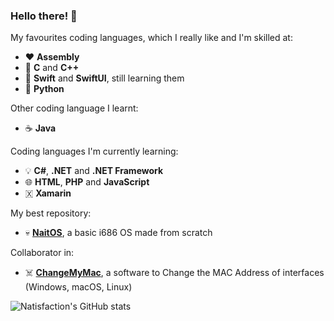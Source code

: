 ### Hello there! 👋

My favourites coding languages, which I really like and I'm skilled at:
-  ❤️ **Assembly**
-  💛 **C** and **C++**
-  💚 **Swift** and **SwiftUI**, still learning them
-  💙 **Python**

Other coding language I learnt:
-  ☕ **Java**

Coding languages I'm currently learning:
-  💡 **C#**, **.NET** and **.NET Framework**
-  🌐 **HTML**, **PHP** and **JavaScript**
-  🇽 **Xamarin**

My best repository:
-  💀 **[NaitOS](https://github.com/Natisfaction/NaitOS)**, a basic i686 OS made from scratch

Collaborator in:
-  ☠️ **[ChangeMyMac](https://github.com/LeoArs06/ChangeMyMAC)**, a software to Change the MAC Address of interfaces (Windows, macOS, Linux)

![Natisfaction's GitHub stats](https://github-readme-stats.vercel.app/api?username=Natisfaction&show_icons=true&theme=tokyonight)
